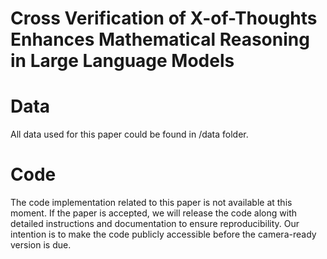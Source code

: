 # Cross Verification of X-of-Thoughts Enhances Mathematical Reasoning in Large Language Models
# Data
All data used for this paper could be found in /data folder. 
# Code
The code implementation related to this paper is not available at this moment. If the paper is accepted, we will release the code along with detailed instructions and documentation to ensure reproducibility. Our intention is to make the code publicly accessible before the camera-ready version is due.
